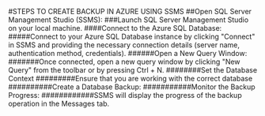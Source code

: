 #STEPS TO CREATE BACKUP IN AZURE USING SSMS
##Open SQL Server Management Studio (SSMS):
###Launch SQL Server Management Studio on your local machine.
####Connect to the Azure SQL Database:
#####Connect to your Azure SQL Database instance by clicking "Connect" in SSMS and providing the necessary connection details (server name, authentication method, credentials).
######Open a New Query Window:
#######Once connected, open a new query window by clicking "New Query" from the toolbar or by pressing Ctrl + N.
########Set the Database Context
#########Ensure that you are working with the correct database
##########Create a Database Backup:
###########Monitor the Backup Progress:
############SSMS will display the progress of the backup operation in the Messages tab.
